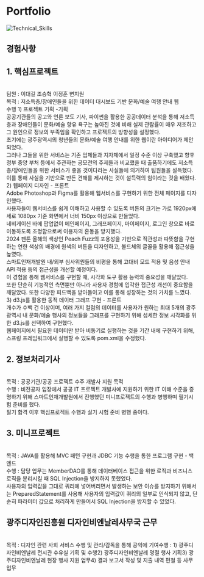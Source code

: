 # Portfolio
![Technical_Skills](https://github.com/baekdori/Portfolio/assets/155928591/bc424cb2-ca64-4e01-b152-e2179e9af012)


## 경험사항
<h2>1. 핵심프로젝트</h2>
<br>
팀원 : 이대길 조승혁 이정훈 변지원
<br>
목적 : 저소득층/장애인들을 위한 데이터 대시보드 기반 문화/예술 여행 안내 웹
<br>
수행
1) 프로젝트 기획 -기획
<br>
공공기관들의 공고와 언론 보도 기사, 파이썬을 활용한 공공데이터 분석을 통해 저소득층과 장애인들이 문화/예술 향유 욕구는 높아진 것에 비해 실제 관람률이 매우 저조하고 그 원인으로 정보의 부족임을 확인하고 프로젝트의 방향성을 설정했다.
<br>
초기에는 광주광역시의 청년들의 문화/예술 여행 안내를 위한 웹이란 아이디어가 제안되었다.
<br>
그러나 그들을 위한 서비스는 기존 업체들과 지자체에서 일정 수준 이상 구축했고 향후 정부 중앙 부처 등에서 주관하는 공모전의 주제들과 비교했을 때 출품하기에도 저소득층/장애인들을 위한 서비스가 좋을 것이다라는 사실들에 의거하여 팀원들을 설득했다.
<br>
이를 통해 사실을 기반으로 만든 견해를 제시하는 것이 설득력의 힘이라는 것을 배웠다.

<br>
2) 웹페이지 디자인 - 프론트
<br>
Adobe Photoshop과 Figma를 활용해 웹서비스를 구현하기 위한 전체 페이지를 디자인했다. 
<br>
사용자들이 웹서비스를 쉽게 이해하고 사용할 수 있도록 버튼의 크기는 가로 1920px에 세로 1080px 기준 화면에서 너비 150px 이상으로 만들었다. 
<br>
네비게이션 바에 팝업없이 메인페이지, 그래프페이지, 마이페이지, 로그인 창으로 바로 이동하도록 조정함으로써 이용자의 혼동을 방지했다.
<br>
2024 팬톤 올해의 색상인 Peach Fuzz의 포용성을 기반으로 직관성과 따뜻함을 구현하는 연한 색상의 배경에 원색의 버튼을 디자인하고, 볼드체의 글꼴을 활용해 접근성을 높였다. 
<br>
스마트인재개발원 내/외부 심사위원들의 비평을 통해 고대비 모드 적용 및 음성 안내 API 적용 등의 접근성을 개선할 예정이다.
<br>
이 경험을 통해 웹서비스를 구현할 때, 시각화 도구 활용 능력의 중요성을 깨달았다.
<br>
또한 단순히 기능적인 측면뿐만 아니라 사용자 경험에 입각한 접근성 개선이 중요함을 깨달았다. 또한 다양한 피드백을 받아들이고 이를 통해 성장하는 것의 가치를 느꼈다.

<br>
3) d3.js를 활용한 동적 데이터 그래프 구현 - 프론트<br>
개수가 수백 건 이상이며, 여러 가지 컬럼의 데이터를 사용자가 원하는 최대 5개의 광주광역시 내 문화/예술 행사의 정보들을 그래프를 구현하기 위해 섬세한 정보 시각화를 위한 d3.js를 선택하여 구현했다.
<br>
웹페이지에서 필요한 데이터만 받아 비동기로 실행하는 것을 기간 내에 구현하기 위해, 스프링 프레임워크에서 실행할 수 있도록 pom.xml을 수정했다.

<br>
<h2>2. 정보처리기사</h2>
<br>
목적 : 공공기관/공공 프로젝트 수주 개발사 지원 목적
<br>
수행 : 비전공자 입장에서 공공 IT 프로젝트 개발사에 지원하기 위한 IT 이해 수준을 증명하기 위해 스마트인재개발원에서 진행했던 미니프로젝트의 수행과 병행하며 필기시험 준비를 했다.
<br>
필기 합격 이후 핵심프로젝트 수행과 실기 시험 준비 병행 중이다.

<br>
<h2>3. 미니프로젝트</h2>
<br>목적 : JAVA를 활용해 MVC 패턴 구현과 JDBC 기능 수행을 통한 프로그램 구현 - 백엔드
<br>
수행 : 담당 업무는 MemberDAO를 통해 데이터베이스 접근을 위한 로직과 비즈니스 로직을 분리시킬 때 SQL Injection을 방지하지 못했었다. 
<br>
사용자의 입력값을 그대로 쿼리에 넣어버리면서 발생하는 보안 이슈를 방지하기 위해서는 PreparedStatement를 사용해 사용자의 입력값이 쿼리의 일부로 인식되지 않고, 단순히 파라미터 값으로 처리하게 만들어서 SQL Injection을 방지할 수 있었다.

<h2>광주디자인진흥원 디자인비엔날레사무국 근무</h2>
<br>
목적 : 디자인 관련 사회 서비스 수행 및 관리/감독을 통해 공익에 기여수행 : 1) 광주디자인비엔날레 전시관 수유실 기획 및 수행2) 광주디자인비엔날레 명절 행사 기획3) 광주디자인비엔날레 현장 행사 지원 업무4) 결과 보고서 작성 및 지출 내역 편철 등 사무 업무
